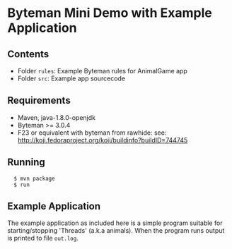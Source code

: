 # Byteman Mini Demo with Example Application
## Contents

- Folder `rules`: Example Byteman rules for AnimalGame app
- Folder `src`: Example app sourcecode

## Requirements

- Maven, java-1.8.0-openjdk
- Byteman >= 3.0.4
- F23 or equivalent with byteman from rawhide:
  see: http://koji.fedoraproject.org/koji/buildinfo?buildID=744745

## Running

```
  $ mvn package
  $ run
```

## Example Application

The example application as included here is a simple program suitable
for starting/stopping 'Threads' (a.k.a animals). When the program runs
output is printed to file `out.log`.
